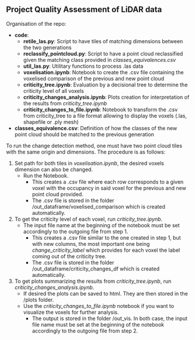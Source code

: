 ## Project Quality Assessment of LiDAR data

Organisation of the repo:

- **code**:
    - **retile_las.py**: Script to have tiles of matching dimensions between the two generations
    - **reclassify_pointcloud.py**: Script to have a point cloud reclassified given the matching class provided in *classes_equivalences.csv*
    - **util_las.py**: Utilitary functions to process .las data
    - **voxelisation.ipynb**: Notebook to create the .csv file containing the voxelised comparison of the previous and new point cloud
    - **criticity_tree.ipynb**: Evaluation by a decisional tree to determine the criticity level of all voxels
    - **criticity_changes_analysis.ipynb**: Plots creation for interpretation of the results from *criticity_tree.ipynb*
    - **criticity_changes_to_file.ipynb**: Notebook to transform the .csv from criticity_tree to a file format allowing to display the voxels (.las, shapefile or .ply mesh)
- **classes_equivalence.csv**: Definition of how the classes of the new point cloud should be matched to the previous generation

To run the change detection method, one must have two point cloud tiles with the same origin and dimensions. The procedure is as follows: 
1. Set path for both tiles in *voxelisation.ipynb*, the desired voxels dimension can also be changed.
    - Run the Notebook. 
        - This creates a .csv file where each row corresponds to a given voxel with the occupancy in said voxel for the previous and new point cloud provided.
        - The .csv file is stored in the folder /out_dataframe/voxelised_comparison which is created automatically.
2. To get the criticity level of each voxel, run *criticity_tree.ipynb*. 
    - The input file name at the beginning of the notebook must be set accordingly to the outgoing file from step 1. 
        - This creates a .csv file similar to the one created in step 1, but with new columns, the most important one being *change_criticity_label* which provides for each voxel the label coming out of the criticity tree. 
        - The .csv file is stored in the folder /out_dataframe/criticity_changes_df which is created automatically.
3. To get plots summarizing the results from  *criticity_tree.ipynb*, run *criticity_changes_analysis.ipynb*. 
    - If desired the plots can be saved to html. They are then stored in the /plots folder.
    - Use the *criticity_changes_to_file.ipynb* notebook if you want to visualize the voxels for further analysis. 
        - The output is stored in the folder /out_vis. In both case, the input file name must be set at the beginning of the notebook accordingly to the outgoing file from step 2.